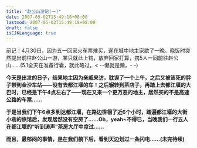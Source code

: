 ```yaml
---
title: "赵公山游记(一)"
date: 2007-05-02T15:49:18+08:00
lastmod: 2007-05-02T15:49:18+08:00
draft: false
isCJKLanguage: true
---
```


前记：4月30日，因为五一回家火车票难买，遂在城中地主家歇了一晚。晚饭时突然提出前往赵公山一游，某只就此上钩，放弃回家打算，携5人一同前往赵公山……(5.1全天在准备行囊，就此略过。< --懒就是懒，- -)

<strong>   今天是出发的日子，结果地主因为亲戚来访，耽误了一个上午，之后又被该死的胖子带到金沙车站——没有去都江堰的车！之后辗转到茶店子，再踏上去都江堰的大巴时，已经是下午4点左右了——现在又来一个更万恶的地主，居然买的不是高速公路的车票……

<strong>   </strong>于是当我们下午6点多到达都江堰，在路边徘徊了近6个小时，踏遍都江堰的大街小巷的旅馆后，发现居然没有空房了……Oh，yeah~不得已，当晚我们一行五人在都江堰的“听到涛声”茶房大厅中度过……

<strong>    </strong>而且，最郁闷的事情，是在我们躺下后，看到天边划过一条闪电……(未完待续)